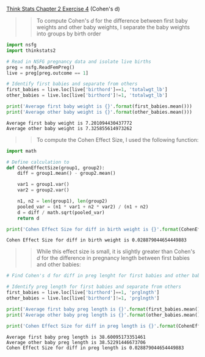 [Think Stats Chapter 2 Exercise 4](http://greenteapress.com/thinkstats2/html/thinkstats2003.html#toc24) (Cohen's d)

>> To compute Cohen's _d_ for the difference between first baby weights and other baby weights, I separate the baby weights into groups by birth order

```python
import nsfg
import thinkstats2

# Read in NSFG pregnancy data and isolate live births
preg = nsfg.ReadFemPreg()
live = preg[preg.outcome == 1]

# Identify first babies and separate from others
first_babies = live.loc[live['birthord']==1, 'totalwgt_lb']
other_babies = live.loc[live['birthord']!=1, 'totalwgt_lb']

print('Average first baby weight is {}'.format(first_babies.mean()))
print('Average other baby weight is {}'.format(other_babies.mean()))
```

```
Average first baby weight is 7.201094430437772
Average other baby weight is 7.325855614973262
```

>> To compute the Cohen Effect Size, I used the following function:

```python
import math

# Define calculation to
def CohenEffectSize(group1, group2):
    diff = group1.mean() - group2.mean()

    var1 = group1.var()
    var2 = group2.var()

    n1, n2 = len(group1), len(group2)
    pooled_var = (n1 * var1 + n2 * var2) / (n1 + n2)
    d = diff / math.sqrt(pooled_var)
    return d

print('Cohen Effect Size for diff in birth weight is {}'.format(CohenEffectSize(first_babies, other_babies)))
```

```
Cohen Effect Size for diff in birth weight is 0.028879044654449883
```

>> While this effect size is small, it is slightly greater than Cohen's _d_ for the difference in pregnancy length between first babies and other babies:
```python
# Find Cohen's d for diff in preg lenght for first babies and other babies

# Identify preg length for first babies and separate from others
first_babies = live.loc[live['birthord']==1, 'prglngth']
other_babies = live.loc[live['birthord']!=1, 'prglngth']

print('Average first baby preg length is {}'.format(first_babies.mean()))
print('Average other baby preg length is {}'.format(other_babies.mean()))

print('Cohen Effect Size for diff in preg length is {}'.format(CohenEffectSize(first_babies, other_babies)))
```

```
Average first baby preg length is 38.60095173351461
Average other baby preg length is 38.52291446673706
Cohen Effect Size for diff in preg length is 0.028879044654449883
```



